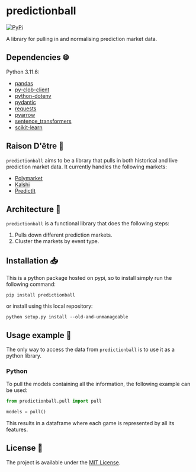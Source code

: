 # predictionball

<a href="https://pypi.org/project/predictionball/">
    <img alt="PyPi" src="https://img.shields.io/pypi/v/predictionball">
</a>

A library for pulling in and normalising prediction market data.

## Dependencies :globe_with_meridians:

Python 3.11.6:

- [pandas](https://pandas.pydata.org/)
- [py-clob-client](https://github.com/Polymarket/py-clob-client)
- [python-dotenv](https://github.com/theskumar/python-dotenv)
- [pydantic](https://docs.pydantic.dev/latest/)
- [requests](https://requests.readthedocs.io/en/latest/)
- [pyarrow](https://arrow.apache.org/docs/python/index.html)
- [sentence_transformers](https://sbert.net/)
- [scikit-learn](https://scikit-learn.org/)

## Raison D'être :thought_balloon:

`predictionball` aims to be a library that pulls in both historical and live prediction market data. It currently handles the following markets:

- [Polymarket](https://polymarket.com/)
- [Kalshi](https://kalshi.com/)
- [PredictIt](https://www.predictit.org/)

## Architecture :triangular_ruler:

`predictionball` is a functional library that does the following steps:

1. Pulls down different prediction markets.
2. Cluster the markets by event type.

## Installation :inbox_tray:

This is a python package hosted on pypi, so to install simply run the following command:

`pip install predictionball`

or install using this local repository:

`python setup.py install --old-and-unmanageable`

## Usage example :eyes:

The only way to access the data from `predictionball` is to use it as a python library.

### Python

To pull the models containing all the information, the following example can be used:

```python
from predictionball.pull import pull

models = pull()
```

This results in a dataframe where each game is represented by all its features.

## License :memo:

The project is available under the [MIT License](LICENSE).
